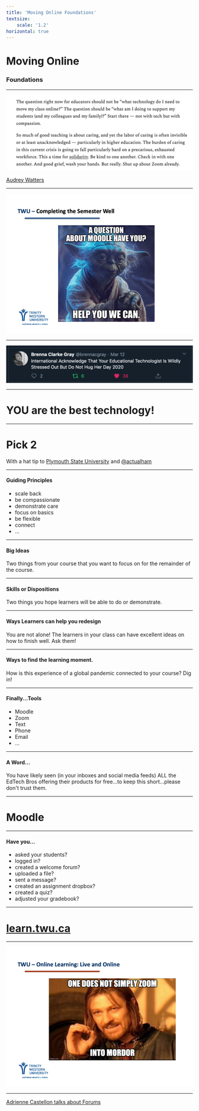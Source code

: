 ```yaml
---
title: 'Moving Online Foundations'
textsize:
    scale: '1.2'
horizontal: true
---
```


# Moving Online

### Foundations

---

![](watters.png)

[Audrey Watters](https://hewn.substack.com/p/hewn-no-345)


---

![](Slide02.png)

---

![](tweet-1.png)


---
# YOU are the best technology!

---

# Pick 2
With a hat tip to [Plymouth State University](https://colab.plymouthcreate.net/covid19/rule-of-2/) and [@actualham](https://twitter.com/actualham)

---

#### Guiding Principles  
- scale back
- be compassionate  
- demonstrate care  
- focus on basics  
- be flexible  
- connect  
- ...  


---

#### Big Ideas  
Two things from your course that you want to focus on for the remainder of the course.


---

#### Skills or Dispositions  
Two things you hope learners will be able to do or demonstrate.

---

#### Ways Learners can help you redesign  
You are not alone! The learners in your class can have excellent ideas on how to finish well. Ask them!

---

#### Ways to find the learning moment.  
How is this experience of a global pandemic connected to your course? Dig in!

---

#### Finally...Tools
- Moodle  
- Zoom  
- Text  
- Phone  
- Email  
- ...

---
#### A Word...
You have likely seen (in your inboxes and social media feeds) ALL the EdTech Bros offering their products for free...to keep this short...please don't trust them.

---

# Moodle

---

#### Have you...
- asked your students?  
- logged in?  
- created a welcome forum?
- uploaded a file?  
- sent a message?   
- created an assignment dropbox?  
- created a quiz?  
- adjusted your gradebook?  

---

# [learn.twu.ca](https://learn.twu.ca)

---

![](Slide05.png)

---

[Adrienne Castellon talks about Forums](https://zoom.us/rec/play/vMIsce6vqz43SNzDuQSDUPUrW467faus1CJN_qZfzkq8VHQDYAaibrMaarfXmVyIYfBWAmd5_24dyMgs?continueMode=true)
